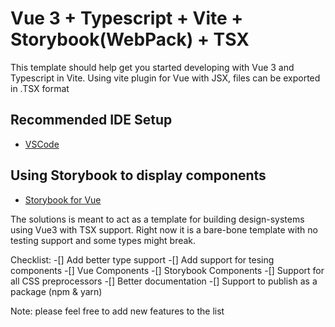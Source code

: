 # Vue 3 + Typescript + Vite + Storybook(WebPack) + TSX

This template should help get you started developing with Vue 3 and Typescript in Vite. Using vite plugin for Vue with JSX, files can be exported in .TSX format

## Recommended IDE Setup

- [VSCode](https://code.visualstudio.com/)

## Using Storybook to display components

- [Storybook for Vue](https://storybook.js.org/docs/vue/get-started/introduction)

The solutions is meant to act as a template for building design-systems using Vue3 with TSX support.
Right now it is a bare-bone template with no testing support and some types might break.

Checklist:
-[] Add better type support
-[] Add support for tesing components
  -[] Vue Components
  -[] Storybook Components
-[] Support for all CSS preprocessors
-[] Better documentation
-[] Support to publish as a package (npm & yarn)


Note: please feel free to add new features to the list
